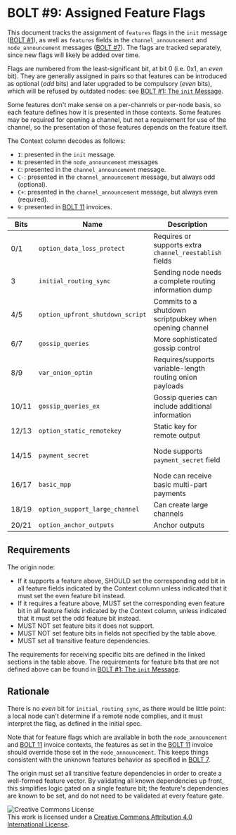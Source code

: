 # BOLT #9: Assigned Feature Flags

This document tracks the assignment of `features` flags in the `init`
message ([BOLT #1](01-messaging.md)), as well as `features` fields in
the `channel_announcement` and `node_announcement` messages ([BOLT
#7](07-routing-gossip.md)).  The flags are tracked separately, since
new flags will likely be added over time.

Flags are numbered from the least-significant bit, at bit 0 (i.e. 0x1,
an _even_ bit). They are generally assigned in pairs so that features
can be introduced as optional (_odd_ bits) and later upgraded to be compulsory
(_even_ bits), which will be refused by outdated nodes:
see [BOLT #1: The `init` Message](01-messaging.md#the-init-message).

Some features don't make sense on a per-channels or per-node basis, so
each feature defines how it is presented in those contexts.  Some
features may be required for opening a channel, but not a requirement
for use of the channel, so the presentation of those features depends
on the feature itself.

The Context column decodes as follows:
* `I`: presented in the `init` message.
* `N`: presented in the `node_announcement` messages
* `C`: presented in the `channel_announcement` message.
* `C-`: presented in the `channel_announcement` message, but always odd (optional).
* `C+`: presented in the `channel_announcement` message, but always even (required).
* `9`: presented in [BOLT 11](11-payment-encoding.md) invoices.

| Bits  | Name                             | Description                                               | Context  | Dependencies      | Link                                  |
|-------|----------------------------------|-----------------------------------------------------------|----------|-------------------|---------------------------------------|
| 0/1   | `option_data_loss_protect`       | Requires or supports extra `channel_reestablish` fields   | IN       |                   | [BOLT #2][bolt02-retransmit]          |
| 3     | `initial_routing_sync`           | Sending node needs a complete routing information dump    | I        |                   | [BOLT #7][bolt07-sync]                |
| 4/5   | `option_upfront_shutdown_script` | Commits to a shutdown scriptpubkey when opening channel   | IN       |                   | [BOLT #2][bolt02-open]                |
| 6/7   | `gossip_queries`                 | More sophisticated gossip control                         | IN       |                   | [BOLT #7][bolt07-query]               |
| 8/9   | `var_onion_optin`                | Requires/supports variable-length routing onion payloads  | IN9      |                   | [Routing Onion Specification][bolt04] |
| 10/11 | `gossip_queries_ex`              | Gossip queries can include additional information         | IN       | `gossip_queries`  | [BOLT #7][bolt07-query]               |
| 12/13 | `option_static_remotekey`        | Static key for remote output                              | IN       |                   | [BOLT #3](03-transactions.md)         |
| 14/15 | `payment_secret`                 | Node supports `payment_secret` field                      | IN9      | `var_onion_optin` | [Routing Onion Specification][bolt04] |
| 16/17 | `basic_mpp`                      | Node can receive basic multi-part payments                | IN9      | `payment_secret`  | [BOLT #4][bolt04-mpp]                 |
| 18/19 | `option_support_large_channel`   | Can create large channels                                 | IN       |                   | [BOLT #2](02-peer-protocol.md#the-open_channel-message) |
| 20/21 | `option_anchor_outputs`          | Anchor outputs                                            | IN       | `option_static_remotekey` | [BOLT #3](03-transactions.md)         |

## Requirements

The origin node:
  * If it supports a feature above, SHOULD set the corresponding odd
    bit in all feature fields indicated by the Context column unless
	indicated that it must set the even feature bit instead.
  * If it requires a feature above, MUST set the corresponding even
    feature bit in all feature fields indicated by the Context column,
    unless indicated that it must set the odd feature bit instead.
  * MUST NOT set feature bits it does not support.
  * MUST NOT set feature bits in fields not specified by the table above.
  * MUST set all transitive feature dependencies.

The requirements for receiving specific bits are defined in the linked sections in the table above.
The requirements for feature bits that are not defined
above can be found in [BOLT #1: The `init` Message](01-messaging.md#the-init-message).

## Rationale

There is no _even_ bit for `initial_routing_sync`, as there would be little
point: a local node can't determine if a remote node complies, and it must
interpret the flag, as defined in the initial spec.

Note that for feature flags which are available in both the `node_announcement`
and [BOLT 11](11-payment-encoding.md) invoice contexts, the features as set in
the [BOLT 11](11-payment-encoding.md) invoice should override those set in the
`node_announcement`. This keeps things consistent with the unknown features
behavior as specified in [BOLT 7](07-routing-gossip.md#the-node_announcement-message).

The origin must set all transitive feature dependencies in order to create a
well-formed feature vector. By validating all known dependencies up front, this
simplifies logic gated on a single feature bit; the feature's dependencies are
known to be set, and do not need to be validated at every feature gate.

![Creative Commons License](https://i.creativecommons.org/l/by/4.0/88x31.png "License CC-BY")
<br>
This work is licensed under a [Creative Commons Attribution 4.0 International License](http://creativecommons.org/licenses/by/4.0/).

[bolt02-retransmit]: 02-peer-protocol.md#message-retransmission
[bolt02-open]: 02-peer-protocol.md#the-open_channel-message
[bolt04]: 04-onion-routing.md
[bolt07-sync]: 07-routing-gossip.md#initial-sync
[bolt07-query]: 07-routing-gossip.md#query-messages
[bolt04-mpp]: 04-onion-routing.md#basic-multi-part-payments
